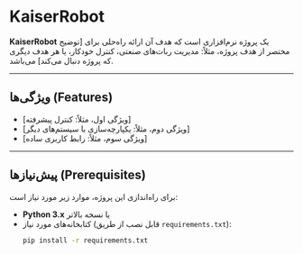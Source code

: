 # KaiserRobot

**KaiserRobot** یک پروژه نرم‌افزاری است که هدف آن ارائه راه‌حلی برای [توضیح مختصر از هدف پروژه، مثلاً: مدیریت ربات‌های صنعتی، کنترل خودکار، یا هر هدف دیگری که پروژه دنبال می‌کند] می‌باشد.

---

## ویژگی‌ها (Features)
- [ویژگی اول، مثلاً: کنترل پیشرفته]
- [ویژگی دوم، مثلاً: یکپارچه‌سازی با سیستم‌های دیگر]
- [ویژگی سوم، مثلاً: رابط کاربری ساده]

---

## پیش‌نیازها (Prerequisites)
برای راه‌اندازی این پروژه، موارد زیر مورد نیاز است:
- **Python 3.x** یا نسخه بالاتر
- کتابخانه‌های مورد نیاز (قابل نصب از طریق `requirements.txt`):
  ```bash
  pip install -r requirements.txt
